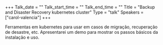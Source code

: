 +++
Talk_date = ""
Talk_start_time = ""
Talk_end_time = ""
Title = "Backup and Disaster Recovery kubernetes cluster"
Type = "talk"
Speakers = ["carol-valencia"]
+++

Ferramentas em kubernetes para usar em casos de migração, recuperação de desastre, etc. Apresentarei um demo para mostrar os passos básicos da instalação e uso.